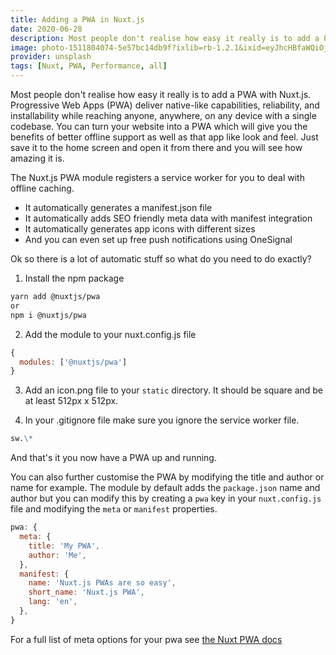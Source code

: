 ```yaml
---
title: Adding a PWA in Nuxt.js
date: 2020-06-28
description: Most people don't realise how easy it really is to add a PWA with Nuxt.js. Progressive Web Apps (PWA) deliver native-like capabilities, reliability, and installability while reaching anyone, anywhere, on any device with a single codebase.
image: photo-1511804074-5e57bc14db9f?ixlib=rb-1.2.1&ixid=eyJhcHBfaWQiOjEyMDd9&auto=format&fit=crop&w=800&q=60
provider: unsplash
tags: [Nuxt, PWA, Performance, all]
---
```


Most people don't realise how easy it really is to add a PWA with Nuxt.js. Progressive Web Apps (PWA) deliver native-like capabilities, reliability, and installability while reaching anyone, anywhere, on any device with a single codebase. You can turn your website into a PWA which will give you the benefits of better offline support as well as that app like look and feel. Just save it to the home screen and open it from there and you will see how amazing it is.

The Nuxt.js PWA module registers a service worker for you to deal with offline caching.

- It automatically generates a manifest.json file
- It automatically adds SEO friendly meta data with manifest integration
- It automatically generates app icons with different sizes
- And you can even set up free push notifications using OneSignal

Ok so there is a lot of automatic stuff so what do you need to do exactly?

1. Install the npm package

```bash
yarn add @nuxtjs/pwa
or
npm i @nuxtjs/pwa
```

2. Add the module to your nuxt.config.js file

```javascript
{
  modules: ['@nuxtjs/pwa']
}
```

3. Add an icon.png file to your `static` directory. It should be square and be at least 512px x 512px.

4. In your .gitignore file make sure you ignore the service worker file.

```markdown
sw.\*
```

And that's it you now have a PWA up and running.

You can also further customise the PWA by modifying the title and author or name for example. The module by default adds the `package.json` name and author but you can modify this by creating a `pwa` key in your `nuxt.config.js` file and modifying the `meta` or `manifest` properties.

```javascript
pwa: {
  meta: {
    title: 'My PWA',
    author: 'Me',
  },
  manifest: {
    name: 'Nuxt.js PWAs are so easy',
    short_name: 'Nuxt.js PWA',
    lang: 'en',
  },
}
```

For a full list of meta options for your pwa see [the Nuxt PWA docs](https://pwa.nuxtjs.org/modules/meta.html#mobileappios)
